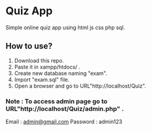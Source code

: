 # Quiz App
Simple online quiz app using html js css php sql.

## How to use?
1. Download this repo.
2. Paste it in xampp/htdocs/ .
3. Create new database naming "exam".
4. Import "exam.sql" file.
5. Open a browser and go to URL"http://localhost/Quiz".

### **Note** : To access admin page go to URL"http://localhost/Quiz/admin.php" .
Email : admin@gmail.com
Password : admin123
